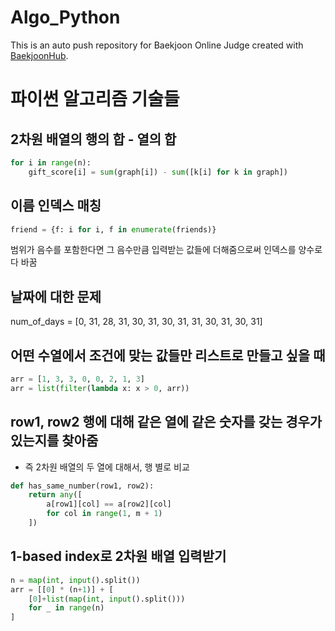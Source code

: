 # Algo_Python
This is an auto push repository for Baekjoon Online Judge created with [BaekjoonHub](https://github.com/BaekjoonHub/BaekjoonHub).

# 파이썬 알고리즘 기술들
## 2차원 배열의 행의 합 - 열의 합
```python
for i in range(n):
    gift_score[i] = sum(graph[i]) - sum([k[i] for k in graph])
```
## 이름 인덱스 매칭
```python
friend = {f: i for i, f in enumerate(friends)}
```

범위가 음수를 포함한다면 그 음수만큼 입력받는 값들에 더해줌으로써 인덱스를 양수로 다 바꿈

## 날짜에 대한 문제
num_of_days = [0, 31, 28, 31, 30, 31, 30, 31, 31, 30, 31, 30, 31]

## 어떤 수열에서 조건에 맞는 값들만 리스트로 만들고 싶을 때
```python
arr = [1, 3, 3, 0, 0, 2, 1, 3]
arr = list(filter(lambda x: x > 0, arr))
```

## row1, row2 행에 대해 같은 열에 같은 숫자를 갖는 경우가 있는지를 찾아줌
- 즉 2차원 배열의 두 열에 대해서, 행 별로 비교
```python
def has_same_number(row1, row2):
    return any([
        a[row1][col] == a[row2][col]
        for col in range(1, m + 1)
    ])
```

## 1-based index로 2차원 배열 입력받기
```python
n = map(int, input().split())
arr = [[0] * (n+1)] + [
    [0]+list(map(int, input().split())) 
    for _ in range(n)
]
```
